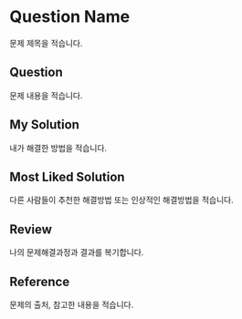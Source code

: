 # Question Name 
문제 제목을 적습니다.
## Question
문제 내용을 적습니다.
## My Solution
내가 해결한 방법을 적습니다.
## Most Liked Solution
다른 사람들이 추천한 해결방법 또는 인상적인 해결방법을 적습니다.
## Review
나의 문제해결과정과 결과를 복기합니다.
## Reference
문제의 출처, 참고한 내용을 적습니다.